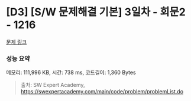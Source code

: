 # [D3] [S/W 문제해결 기본] 3일차 - 회문2 - 1216 

[문제 링크](https://swexpertacademy.com/main/code/problem/problemDetail.do?contestProbId=AV14Rq5aABUCFAYi) 

### 성능 요약

메모리: 111,996 KB, 시간: 738 ms, 코드길이: 1,360 Bytes



> 출처: SW Expert Academy, https://swexpertacademy.com/main/code/problem/problemList.do